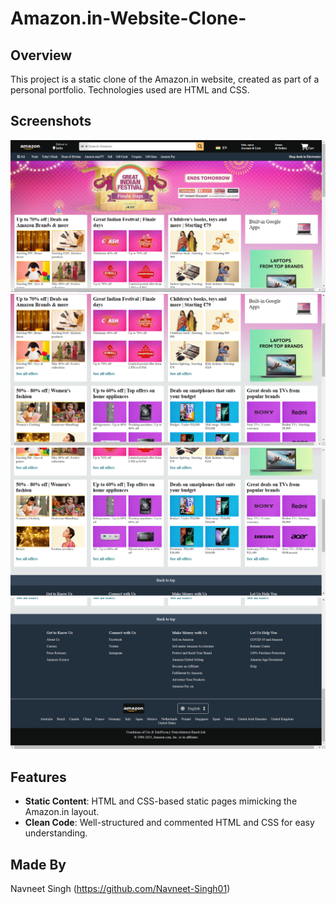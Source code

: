 # Amazon.in-Website-Clone-

## Overview
This project is a static clone of the Amazon.in website, created as part of a personal portfolio. Technologies used are HTML and CSS.

## Screenshots
![Amazon.in Clone Home Page Header](screenshots/Navbar%20Screenshot.png)
![Amazon.in Clone Home Page Main content](screenshots/Page%20content%20Screenshot%201.png)
![Amazon.in Clone Home Page Main content](screenshots/Page%20content%20Screenshot%202.png)
![Amazon.in Clone Home Page Footer](screenshots/Footer%20Screenshot.png)

## Features
- **Static Content**: HTML and CSS-based static pages mimicking the Amazon.in layout.
- **Clean Code**: Well-structured and commented HTML and CSS for easy understanding.

## Made By
Navneet Singh (https://github.com/Navneet-Singh01)
